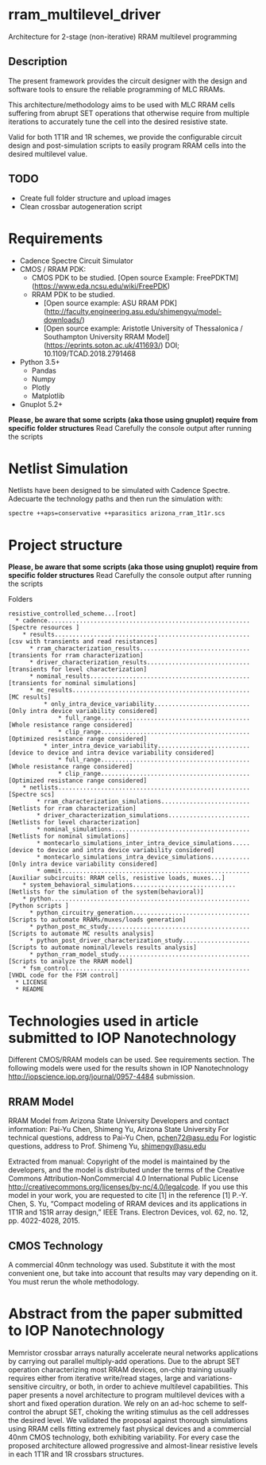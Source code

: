 # rram_multilevel_driver
Architecture for 2-stage (non-iterative) RRAM multilevel programming

## Description
The present framework provides the circuit designer with the design
and software tools to ensure the reliable programming of MLC RRAMs.

This architecture/methodology aims to be used with MLC RRAM cells suffering from
abrupt SET operations that otherwise require from multiple iterations to accurately tune the cell into the desired resistive state.

Valid for both 1T1R and 1R schemes, we provide the configurable
circuit design and post-simulation scripts to easily program RRAM cells into the desired multilevel value.

## TODO
* Create full folder structure and upload images
* Clean crossbar autogeneration script

# Requirements
* Cadence Spectre Circuit Simulator
* CMOS / RRAM PDK:
	* CMOS PDK to be studied. [Open source Example: FreePDKTM] (https://www.eda.ncsu.edu/wiki/FreePDK)
	* RRAM PDK to be studied.
		* [Open source example: ASU RRAM PDK] (http://faculty.engineering.asu.edu/shimengyu/model-downloads/)
		* [Open source example: Aristotle University of Thessalonica / Southampton University RRAM Model] (https://eprints.soton.ac.uk/411693/) DOI; 10.1109/TCAD.2018.2791468
* Python 3.5+
  * Pandas
  * Numpy
  * Plotly
  * Matplotlib
* Gnuplot 5.2+

**Please, be aware that some scripts (aka those using gnuplot) require from specific folder structures**
Read Carefully the console output after running the scripts

# Netlist Simulation
Netlists have been designed to be simulated with Cadence Spectre.
Adecuarte the technology paths and then run the simulation with:

    spectre ++aps=conservative ++parasitics arizona_rram_1t1r.scs

# Project structure

**Please, be aware that some scripts (aka those using gnuplot) require from specific folder structures**
Read Carefully the console output after running the scripts

Folders
```
resistive_controlled_scheme...[root]
  * cadence.........................................................[Spectre resources ]
    * results.......................................................[csv with transients and read resistances]
      * rram_characterization_results...............................[transients for rram characterization]
      * driver_characterization_results.............................[transients for level characterization]
      * nominal_results.............................................[transients for nominal simulations]
      * mc_results..................................................[MC results]
          * only_intra_device_variability...........................[Only intra device variability considered]
              * full_range..........................................[Whole resistance range considered]
              * clip_range..........................................[Optimized resistance range considered]
          * inter_intra_device_variability..........................[device to device and intra device variability considered]
              * full_range..........................................[Whole resistance range considered]
              * clip_range..........................................[Optimized resistance range considered]
    * netlists......................................................[Spectre scs]
        * rram_characterization_simulations.........................[Netlists for rram characterization]
        * driver_characterization_simulations.......................[Netlists for level characterization]
        * nominal_simulations.......................................[Netlists for nominal simulations]
        * montecarlo_simulations_inter_intra_device_simulations.....[device to device and intra device variability considered]
        * montecarlo_simulations_intra_device_simulations...........[Only intra device variability considered]
        * ommit.....................................................[Auxiliar subcircuits: RRAM cells, resistive loads, muxes...]
	* system_behavioral_simulations.............................[Netlists for the simulation of the system(behavioral)]
    * python........................................................[Python scripts ]
      * python_circuitry_generation.................................[Scripts to automate RRAMs/muxes/loads generation]
      * python_post_mc_study........................................[Scripts to automate MC results analysis]
      * python_post_driver_characterization_study...................[Scripts to automate nominal/levels results analysis]
      * python_rram_model_study.....................................[Scripts to analyze the RRAM model]
    * fsm_control...................................................[VHDL code for the FSM control]
  * LICENSE
  * README
```

# Technologies used in article submitted to IOP Nanotechnology

Different CMOS/RRAM models can be used. See requirements section.
The following models were used for the results shown in IOP Nanotechnology http://iopscience.iop.org/journal/0957-4484 submission.

## RRAM Model
RRAM Model from Arizona State University
Developers and contact information:
Pai-Yu Chen, Shimeng Yu, Arizona State University
For technical questions, address to Pai-Yu Chen, pchen72@asu.edu
For logistic questions, address to Prof. Shimeng Yu, shimengy@asu.edu

Extracted from manual:
Copyright of the model is maintained by the developers, and the model is distributed under the
terms of the Creative Commons Attribution-NonCommercial 4.0 International Public License
http://creativecommons.org/licenses/by-nc/4.0/legalcode. If you use this model in your work, you are
requested to cite [1] in the reference
[1] P.-Y. Chen, S. Yu, “Compact modeling of RRAM devices and its applications in 1T1R and 1S1R
array design,” IEEE Trans. Electron Devices, vol. 62, no. 12, pp. 4022-4028, 2015.

## CMOS Technology
A commercial 40nm technology was used.
Substitute it with the most convenient one, but take into account that
results may vary depending on it. You must rerun the whole methodology.

# Abstract from the paper submitted to IOP Nanotechnology

Memristor crossbar arrays naturally accelerate
neural networks applications by carrying out
parallel multiply-add operations.
Due to the abrupt SET operation characterizing most
RRAM devices, on-chip training usually requires either from
iterative write/read stages, large and variations-sensitive circuitry, or both,
in order to achieve multilevel capabilities.
This paper presents a novel architecture to program
multilevel devices with a short and fixed operation duration.
We rely on an ad-hoc scheme to self-control the abrupt SET,
choking the writing stimulus as the cell addresses the desired level.
We validated the proposal against thorough simulations
using RRAM cells fitting extremely fast physical devices
and a commercial 40nm CMOS technology, both exhibiting variability.
For every case the proposed architecture allowed progressive and almost-linear resistive
levels in each 1T1R and 1R crossbars structures.
